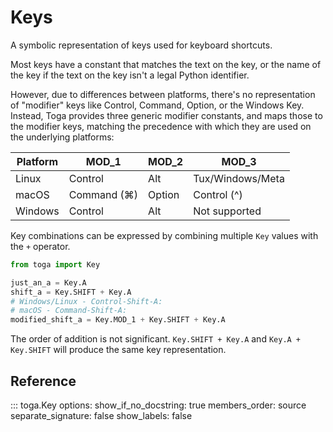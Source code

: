 # Keys

A symbolic representation of keys used for keyboard shortcuts.

Most keys have a constant that matches the text on the key, or the name
of the key if the text on the key isn't a legal Python identifier.

However, due to differences between platforms, there's no representation
of "modifier" keys like Control, Command, Option, or the Windows Key.
Instead, Toga provides three generic modifier constants, and maps those
to the modifier keys, matching the precedence with which they are used
on the underlying platforms:

| Platform | MOD_1       | MOD_2  | MOD_3            |
|----------|-------------|--------|------------------|
| Linux    | Control     | Alt    | Tux/Windows/Meta |
| macOS    | Command (⌘) | Option | Control (^)      |
| Windows  | Control     | Alt    | Not supported    |

Key combinations can be expressed by combining multiple `Key` values
with the `+` operator.

```python
from toga import Key

just_an_a = Key.A
shift_a = Key.SHIFT + Key.A
# Windows/Linux - Control-Shift-A:
# macOS - Command-Shift-A:
modified_shift_a = Key.MOD_1 + Key.SHIFT + Key.A
```

The order of addition is not significant. `Key.SHIFT + Key.A` and
`Key.A + Key.SHIFT` will produce the same key representation.

## Reference

::: toga.Key
    options:
        show_if_no_docstring: true
        members_order: source
        separate_signature: false
        show_labels: false
